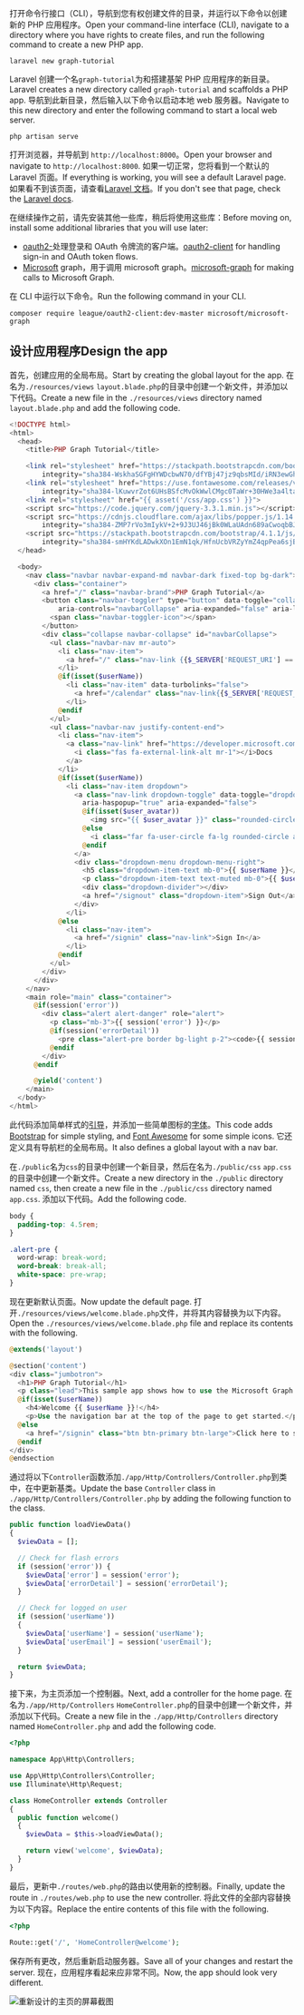 <!-- markdownlint-disable MD002 MD041 -->

<span data-ttu-id="51809-101">打开命令行接口（CLI），导航到您有权创建文件的目录，并运行以下命令以创建新的 PHP 应用程序。</span><span class="sxs-lookup"><span data-stu-id="51809-101">Open your command-line interface (CLI), navigate to a directory where you have rights to create files, and run the following command to create a new PHP app.</span></span>

```Shell
laravel new graph-tutorial
```

<span data-ttu-id="51809-102">Laravel 创建一个名`graph-tutorial`为和搭建基架 PHP 应用程序的新目录。</span><span class="sxs-lookup"><span data-stu-id="51809-102">Laravel creates a new directory called `graph-tutorial` and scaffolds a PHP app.</span></span> <span data-ttu-id="51809-103">导航到此新目录，然后输入以下命令以启动本地 web 服务器。</span><span class="sxs-lookup"><span data-stu-id="51809-103">Navigate to this new directory and enter the following command to start a local web server.</span></span>

```Shell
php artisan serve
```

<span data-ttu-id="51809-104">打开浏览器，并导航到 `http://localhost:8000`。</span><span class="sxs-lookup"><span data-stu-id="51809-104">Open your browser and navigate to `http://localhost:8000`.</span></span> <span data-ttu-id="51809-105">如果一切正常，您将看到一个默认的 Laravel 页面。</span><span class="sxs-lookup"><span data-stu-id="51809-105">If everything is working, you will see a default Laravel page.</span></span> <span data-ttu-id="51809-106">如果看不到该页面，请查看[Laravel 文档](https://laravel.com/docs/6.0)。</span><span class="sxs-lookup"><span data-stu-id="51809-106">If you don't see that page, check the [Laravel docs](https://laravel.com/docs/6.0).</span></span>

<span data-ttu-id="51809-107">在继续操作之前，请先安装其他一些库，稍后将使用这些库：</span><span class="sxs-lookup"><span data-stu-id="51809-107">Before moving on, install some additional libraries that you will use later:</span></span>

- <span data-ttu-id="51809-108">[oauth2-](https://github.com/thephpleague/oauth2-client)处理登录和 OAuth 令牌流的客户端。</span><span class="sxs-lookup"><span data-stu-id="51809-108">[oauth2-client](https://github.com/thephpleague/oauth2-client) for handling sign-in and OAuth token flows.</span></span>
- <span data-ttu-id="51809-109">[Microsoft](https://github.com/microsoftgraph/msgraph-sdk-php) graph，用于调用 microsoft graph。</span><span class="sxs-lookup"><span data-stu-id="51809-109">[microsoft-graph](https://github.com/microsoftgraph/msgraph-sdk-php) for making calls to Microsoft Graph.</span></span>

<span data-ttu-id="51809-110">在 CLI 中运行以下命令。</span><span class="sxs-lookup"><span data-stu-id="51809-110">Run the following command in your CLI.</span></span>

```Shell
composer require league/oauth2-client:dev-master microsoft/microsoft-graph
```

## <a name="design-the-app"></a><span data-ttu-id="51809-111">设计应用程序</span><span class="sxs-lookup"><span data-stu-id="51809-111">Design the app</span></span>

<span data-ttu-id="51809-112">首先，创建应用的全局布局。</span><span class="sxs-lookup"><span data-stu-id="51809-112">Start by creating the global layout for the app.</span></span> <span data-ttu-id="51809-113">在名为`./resources/views` `layout.blade.php`的目录中创建一个新文件，并添加以下代码。</span><span class="sxs-lookup"><span data-stu-id="51809-113">Create a new file in the  `./resources/views` directory named `layout.blade.php` and add the following code.</span></span>

```php
<!DOCTYPE html>
<html>
  <head>
    <title>PHP Graph Tutorial</title>

    <link rel="stylesheet" href="https://stackpath.bootstrapcdn.com/bootstrap/4.1.1/css/bootstrap.min.css"
        integrity="sha384-WskhaSGFgHYWDcbwN70/dfYBj47jz9qbsMId/iRN3ewGhXQFZCSftd1LZCfmhktB" crossorigin="anonymous">
    <link rel="stylesheet" href="https://use.fontawesome.com/releases/v5.1.0/css/all.css"
        integrity="sha384-lKuwvrZot6UHsBSfcMvOkWwlCMgc0TaWr+30HWe3a4ltaBwTZhyTEggF5tJv8tbt" crossorigin="anonymous">
    <link rel="stylesheet" href="{{ asset('/css/app.css') }}">
    <script src="https://code.jquery.com/jquery-3.3.1.min.js"></script>
    <script src="https://cdnjs.cloudflare.com/ajax/libs/popper.js/1.14.3/umd/popper.min.js"
        integrity="sha384-ZMP7rVo3mIykV+2+9J3UJ46jBk0WLaUAdn689aCwoqbBJiSnjAK/l8WvCWPIPm49" crossorigin="anonymous"></script>
    <script src="https://stackpath.bootstrapcdn.com/bootstrap/4.1.1/js/bootstrap.min.js"
        integrity="sha384-smHYKdLADwkXOn1EmN1qk/HfnUcbVRZyYmZ4qpPea6sjB/pTJ0euyQp0Mk8ck+5T" crossorigin="anonymous"></script>
  </head>

  <body>
    <nav class="navbar navbar-expand-md navbar-dark fixed-top bg-dark">
      <div class="container">
        <a href="/" class="navbar-brand">PHP Graph Tutorial</a>
        <button class="navbar-toggler" type="button" data-toggle="collapse" data-target="#navbarCollapse"
            aria-controls="navbarCollapse" aria-expanded="false" aria-label="Toggle navigation">
          <span class="navbar-toggler-icon"></span>
        </button>
        <div class="collapse navbar-collapse" id="navbarCollapse">
          <ul class="navbar-nav mr-auto">
            <li class="nav-item">
              <a href="/" class="nav-link {{$_SERVER['REQUEST_URI'] == '/' ? ' active' : ''}}">Home</a>
            </li>
            @if(isset($userName))
              <li class="nav-item" data-turbolinks="false">
                <a href="/calendar" class="nav-link{{$_SERVER['REQUEST_URI'] == '/calendar' ? ' active' : ''}}">Calendar</a>
              </li>
            @endif
          </ul>
          <ul class="navbar-nav justify-content-end">
            <li class="nav-item">
              <a class="nav-link" href="https://developer.microsoft.com/graph/docs/concepts/overview" target="_blank">
                <i class="fas fa-external-link-alt mr-1"></i>Docs
              </a>
            </li>
            @if(isset($userName))
              <li class="nav-item dropdown">
                <a class="nav-link dropdown-toggle" data-toggle="dropdown" href="#" role="button"
                  aria-haspopup="true" aria-expanded="false">
                  @if(isset($user_avatar))
                    <img src="{{ $user_avatar }}" class="rounded-circle align-self-center mr-2" style="width: 32px;">
                  @else
                    <i class="far fa-user-circle fa-lg rounded-circle align-self-center mr-2" style="width: 32px;"></i>
                  @endif
                </a>
                <div class="dropdown-menu dropdown-menu-right">
                  <h5 class="dropdown-item-text mb-0">{{ $userName }}</h5>
                  <p class="dropdown-item-text text-muted mb-0">{{ $userEmail }}</p>
                  <div class="dropdown-divider"></div>
                  <a href="/signout" class="dropdown-item">Sign Out</a>
                </div>
              </li>
            @else
              <li class="nav-item">
                <a href="/signin" class="nav-link">Sign In</a>
              </li>
            @endif
          </ul>
        </div>
      </div>
    </nav>
    <main role="main" class="container">
      @if(session('error'))
        <div class="alert alert-danger" role="alert">
          <p class="mb-3">{{ session('error') }}</p>
          @if(session('errorDetail'))
            <pre class="alert-pre border bg-light p-2"><code>{{ session('errorDetail') }}</code></pre>
          @endif
        </div>
      @endif

      @yield('content')
    </main>
  </body>
</html>
```

<span data-ttu-id="51809-114">此代码添加简单样式的[引导](http://getbootstrap.com/)，并添加一些简单图标的[字体](https://fontawesome.com/)。</span><span class="sxs-lookup"><span data-stu-id="51809-114">This code adds [Bootstrap](http://getbootstrap.com/) for simple styling, and [Font Awesome](https://fontawesome.com/) for some simple icons.</span></span> <span data-ttu-id="51809-115">它还定义具有导航栏的全局布局。</span><span class="sxs-lookup"><span data-stu-id="51809-115">It also defines a global layout with a nav bar.</span></span>

<span data-ttu-id="51809-116">在`./public`名为`css`的目录中创建一个新目录，然后在名为`./public/css` `app.css`的目录中创建一个新文件。</span><span class="sxs-lookup"><span data-stu-id="51809-116">Create a new directory in the `./public` directory named `css`, then create a new file in the `./public/css` directory named `app.css`.</span></span> <span data-ttu-id="51809-117">添加以下代码。</span><span class="sxs-lookup"><span data-stu-id="51809-117">Add the following code.</span></span>

```css
body {
  padding-top: 4.5rem;
}

.alert-pre {
  word-wrap: break-word;
  word-break: break-all;
  white-space: pre-wrap;
}
```

<span data-ttu-id="51809-118">现在更新默认页面。</span><span class="sxs-lookup"><span data-stu-id="51809-118">Now update the default page.</span></span> <span data-ttu-id="51809-119">打开`./resources/views/welcome.blade.php`文件，并将其内容替换为以下内容。</span><span class="sxs-lookup"><span data-stu-id="51809-119">Open the `./resources/views/welcome.blade.php` file and replace its contents with the following.</span></span>

```php
@extends('layout')

@section('content')
<div class="jumbotron">
  <h1>PHP Graph Tutorial</h1>
  <p class="lead">This sample app shows how to use the Microsoft Graph API to access Outlook and OneDrive data from PHP</p>
  @if(isset($userName))
    <h4>Welcome {{ $userName }}!</h4>
    <p>Use the navigation bar at the top of the page to get started.</p>
  @else
    <a href="/signin" class="btn btn-primary btn-large">Click here to sign in</a>
  @endif
</div>
@endsection
```

<span data-ttu-id="51809-120">通过将以下`Controller`函数添加`./app/Http/Controllers/Controller.php`到类中，在中更新基类。</span><span class="sxs-lookup"><span data-stu-id="51809-120">Update the base `Controller` class in `./app/Http/Controllers/Controller.php` by adding the following function to the class.</span></span>

```php
public function loadViewData()
{
  $viewData = [];

  // Check for flash errors
  if (session('error')) {
    $viewData['error'] = session('error');
    $viewData['errorDetail'] = session('errorDetail');
  }

  // Check for logged on user
  if (session('userName'))
  {
    $viewData['userName'] = session('userName');
    $viewData['userEmail'] = session('userEmail');
  }

  return $viewData;
}
```

<span data-ttu-id="51809-121">接下来，为主页添加一个控制器。</span><span class="sxs-lookup"><span data-stu-id="51809-121">Next, add a controller for the home page.</span></span> <span data-ttu-id="51809-122">在名为`./app/Http/Controllers` `HomeController.php`的目录中创建一个新文件，并添加以下代码。</span><span class="sxs-lookup"><span data-stu-id="51809-122">Create a new file in the `./app/Http/Controllers` directory named `HomeController.php` and add the following code.</span></span>

```php
<?php

namespace App\Http\Controllers;

use App\Http\Controllers\Controller;
use Illuminate\Http\Request;

class HomeController extends Controller
{
  public function welcome()
  {
    $viewData = $this->loadViewData();

    return view('welcome', $viewData);
  }
}
```

<span data-ttu-id="51809-123">最后，更新中`./routes/web.php`的路由以使用新的控制器。</span><span class="sxs-lookup"><span data-stu-id="51809-123">Finally, update the route in `./routes/web.php` to use the new controller.</span></span> <span data-ttu-id="51809-124">将此文件的全部内容替换为以下内容。</span><span class="sxs-lookup"><span data-stu-id="51809-124">Replace the entire contents of this file with the following.</span></span>

```php
<?php

Route::get('/', 'HomeController@welcome');
```

<span data-ttu-id="51809-125">保存所有更改，然后重新启动服务器。</span><span class="sxs-lookup"><span data-stu-id="51809-125">Save all of your changes and restart the server.</span></span> <span data-ttu-id="51809-126">现在，应用程序看起来应非常不同。</span><span class="sxs-lookup"><span data-stu-id="51809-126">Now, the app should look very different.</span></span>

![重新设计的主页的屏幕截图](./images/create-app-01.png)
